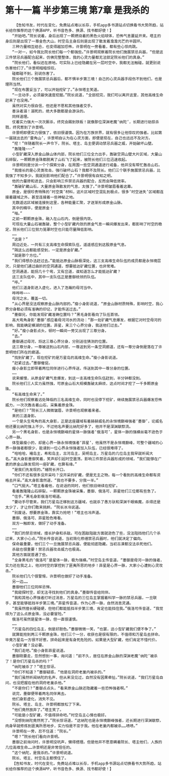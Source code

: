 # 第十一篇 半步第三境 第7章 是我杀的
        【告知书友，时代在变化，免费站点难以长存，手机app多书源站点切换看书大势所趋，站长给你推荐的这个换源APP，听书音色多、换源、找书都好使！】
       “开始吧。”院长说着，身后出现了一颗燃烧着的黑色火焰球体，恐怖气息蔓延开来。塔主的身后则是出现了一尊金色大山，时空岛主身后则是出现了散发着澹澹光芒的半圆环。
       三种力量相互结合，也变得越加恐怖，许景明在一旁看着，都有些心惊肉跳。
       “一对一，如今我比院长他们每一个都强些。”许景明观察着院长他们施展禁忌兵器，“但是这三件禁忌兵器配合起来，仿佛完整整体，我的心灵力量都无法锁定院长他们的真身。”
       “院长他们，看似还在原地。可实际上已经隐藏在另一层时空中，我都无法触碰，就更别说伤害他们了。”许景明暗暗惊叹。
       碰都碰不到，别说伤害了。
       院长他们三个施展禁忌兵器后，都不惧半步第三境！自己的心灵兵器手段伤不到他们，也是理所当然。
       “现在布置妥当了，可以开始挖矿了。”永恒塔主笑道。
       “一旦动手，必须最快速度挖掘。”院长说道，“全部挖完，我们可以离开这里，其他高维生命赶来了也没用。”
       虽然对实力很自信，但还是不愿和其他强者交手。
       善泳者溺！溺死的，绝大多数都是会游泳的。
       同样道理。
       仗着实力强大一次次厮杀，终究会踢到铁板！就像那位深渊老魔‘纳陀’，长期进行劫掠杀戮，终究惹到了许景明。
       许景明即便实力很强了，依旧很谨慎。因为在万族世界，就有很多让他惊叹的强者。比如第一届就出去的‘雷角山’，许景明自认为在心灵方面，即便是现在，自己也远远不及对方。
       “挖！”伴随着院长一声令下，院长、塔主、岛主便调动禁忌兵器之威，开始破坏山壁。
       “轰隆隆~~~”
       小型矿藏深入原金山脉山体内部，院长他们三位全力出手，轰破空洞山壁大片区域，大量山石碎裂，一颗颗原金珠都脱离了山石飞了起来，被院长他们三位迅速收起。
       许景明则是分派一个个探索分身，在周围一些空洞通道进行戒备，他并没有帮忙轰击山石。
       “我擅长的是心灵类攻击，强行破坏山石？我都不及院长。他们三个联手施展禁忌兵器，比我强了不知多少。我就别影响他们配合了。”许景明很有自知之明。
       他的力量掺和进去，只会影响三件禁忌兵器的配合，反而会降低效率。
       “轰破矿藏山石，大量原金珠散发的气息，太强了。”许景明皱眉看着这幕。
       原金，是很珍贵特殊的‘时空类’材料，这片区域时空混乱到极点，很多‘时空迷失’区域都连接着疆域之外，甚至连接着一些神秘之地。
       无数遥远区域被连接到这里，各种能量汇聚，才逐渐形成原金山脉。
       其中的精华，便是原金！
       “嗡。”
       之前一颗颗原金珠，融入在山石内，倒是很内敛。
       可现在大量山石被轰破，整个小型矿藏内敛的原金气息一瞬间爆发出来，都影响了时空的稳定，院长他们三位努力笼罩时空也只能尽量降低影响。
       ……
       “这是？”
       周边近处，一共有三支高维生命探索队伍，遥遥感应到这股原金气息。
       “隔这么远都能感受到，一定是原金矿藏。”
       “就是那个方位。”
       “我们得想办法赶过去。”能抵达原金山脉极深处，这三支高维生命队伍的成员都是永恒境层次，只是他们通过曲折的空洞通道，想要抵达矿藏位置，也非常难。
       空洞通道，能拐几十个弯，又有岔道，谁知道怎么才能抵达矿藏？
       这三支队伍中，其中一支队伍正是墨御统领的队伍。
       “呼。”
       他们三道身影进入虚化，进入了浩瀚的母河当中。
       哗哗哗~~~
       母河之水，覆盖一切。
       “从心界是没法观察原金山脉内部的。”瘦小身影说道，“原金山脉材质特殊，影响时空，我心界分身都必须有准确的印记，才能传送过去。”
       “墨御兄，你能发现矿藏准确位置吗？”黑毛身影看向了队伍首领。
       高大弯角身影‘墨御’感应着母河河水的流动：“那一处矿藏气息爆发，根据它对时空母河的影响，我能确定模湖的位置。菲星，来三个心界分身，我送他们过去。”
       “好。”瘦小身影点头，顿时一瞬间一旁又出现了三尊分身。
       “去。”
       墨御通过母河，将这三尊心界分身，分别送往猜测的位置。
       这三尊分身，一尊被送到山石内部，一尊送到另一条空洞廊道，还有一尊分身倒是落在了许景明他们所在的廊道。
       “找到矿藏了，现在挖矿的是万星岛的高维生命。”瘦小身影说道。
       “赶紧过去。”墨御催促。
       瘦小身影立即带着两位同伴进行心界传送，传送到其中一尊分身的位置。
       ……
       说来缓慢，从原金矿藏气息爆发，到这一支高维生命队伍赶到，半分钟都没到。
       院长他们三人实力虽然强，可原金山石大规模轰破太麻烦，这点时间才挖了一千多颗原金珠。
       “有高维生命来了。”
       院长他们观察着远处降临的三名高维生命，同时也没停下挖矿，继续施展禁忌兵器爆发恐怖威力，一次次轰击着山石，采集着原金珠。
       “是他们？”院长三人微微皱眉，许景明也观察着来者。
       来的三道身影。
       一个是头生弯角的高大身影，正是这座疆域有着赫赫威名的永恒境巅峰强者‘墨御’，论威名他还要比纳陀强上不少。不过他名声要比纳陀好多了，他并不是深渊献祭流。
       另一个黑毛身影，也是永恒境巅峰的星体一脉强者‘俄洛可’，星体一脉的强横丝毫不逊色于心界一脉。
       体型最瘦小的，却是心界一脉永恒境强者‘菲星’，他虽然不是永恒境巅峰，可整个疆域的心界一脉强者都很少，能请到一位心界永恒强者加入队伍，已经很难得了。
       “哈哈哈，褚岛主，希和岛主，古河岛主，吴明岛主，万星岛的几位岛主我早就听闻大名。”高大身影墨御笑着，笑声却引起时空震荡，影响三件禁忌兵器形成的领域，“我们能够在广袤的原金山脉发现同一座矿藏，也算有缘。”
       “是我们先发现的。”褚院长开口。
       “你们不还有很多没开采吗？没开采的矿藏，便是无主之物。每一个看到的高维生命都有资格去开采。”高大身影澹然道，“我也不要多，分我一半。”
       “口气挺大。”塔主看着他，在说话的同时，他们依旧继续在挖矿。
       看着轰隆隆山石碎裂，一颗颗原金珠被采集，墨御、俄洛可、菲星他们三位都有些急了。
       “住手。”黑毛身影俄洛可喝道。
       “要动手尽管来，我们万星岛迁移到这方疆域，也就杀了愚方驮和深渊千眼蛛魔，杀得还是太少了，才让你们敢来挑衅。“院长冰冷说道。
       “别废话，想要原金珠，靠实力抢吧！”塔主也冷声道。
       墨御、俄洛可、菲星脸色难看。
       双方一触即发，做好了动手准备。
       ……
       “我们的禁忌领域，擅长护身和杀敌。可在困敌阻敌方面就逊色了些，没法阻挡他们几个杀过来，大家小心点。”院长传音说道，当初简化修缮禁忌兵器时，他们就决定了偏向。
       保命最重要，他们三个一旦施展禁忌兵器，便能彻底隐藏。当初古漠都没法杀死他们。
       杀敌也很重要！禁忌兵器攻击威力也极高。
       其他方面就普通了些。
       “全身黑毛的‘俄洛可’是星体一脉，极为强横。”时空岛主传音道，“墨御是母河一脉的强者，实力还在我之上，他对时空的掌控到了匪夷所思的地步！菲星是心界一脉，大家小心遭到心灵攻击。”
       院长他们几个很警惕，许景明也做好了动手准备。
       另一边……
       墨御他们三位同样忌惮。
       “我窥探时空，却无法寻找到他们的真身。”墨御传音给同伴。
       “我和其他心界强者打听过消息，万星岛的三位岛主掌握着科学一脉的禁忌兵器，一旦联手，甚至能够抵挡半步第三境。”菲星传音道，作为心界一脉，自然消息灵通。
       “我虽然擅长硬碰硬，但他们都能抵挡半步第三境，肯定也能挡住我。”俄洛可传音道，“我觉得为了这么点原金珠，没必要冒险。”
       俄洛可虽然是星体一脉，但一直很谨慎。
       ……
       “万星岛的四位岛主，倒是好胆色。”墨御微微一笑，“也罢，这小型矿藏我们便不争了。”
       就算能抢到两三千颗原金珠，他们三个一分，收获也是很有限的，不值得和万星岛去拼命。毕竟万星岛一方很不好惹，拼命起来是有身死危险的。如果是大型矿藏，他们肯定不惜代价。
       小型矿藏？没必要。
       “我们走吧。”瘦小身影菲星说道。
       墨御刚要走，忽然想到一事，询问道：“前不久，居住在原金山脉的深渊老魔‘纳陀’被杀了！是你们万星岛杀的吗？”
       “纳陀被杀了？”塔主惊讶。
       “你们不知道？”墨御疑惑，“他是在洞府老巢内被杀的。”
       “我们虽然听闻纳陀的名声，但从来没见过，自然没有因果牵扯。”院长说道，“我们万星岛自问，也没把握在他的洞府老巢杀他。”
       “不是你们？”墨御点点头，“看来原金山脉还隐藏着一些恐怖强者啊。”
       说完，墨御便带着两名同伴离去。
       他们身影虚化，消失不见。
       院长、塔主、岛主、许景明都放松了下来。
       “他们竟然放弃了。”塔主笑了。
       “可能是小型矿藏，不值得拼命吧。”时空岛主心情也极好。
       “没想到纳陀竟然死了。”院长惊讶道，“这纳陀也是永恒境巅峰强者，还长期进行深渊献祭，肉身早就修炼到匪夷所思地步，实力怕是不亚于我。他在老巢内都被杀……啧啧。”
       许景明在一旁，忍不住道：“院长。”
       “嗯？”院长他们看向许景明。
       墨御之前询问时，许景明没吭声，懒得搭理。但是他并不愿意瞒着院长、塔主他们，人族的几位高维生命……许景明还是非常信任的。
       “这个纳陀，是我杀的。”许景明说道。
       院长、塔主、时空岛主都愣住了。
       【告知书友，时代在变化，免费站点难以长存，手机app多书源站点切换看书大势所趋，站长给你推荐的这个换源APP，听书音色多、换源、找书都好使！】